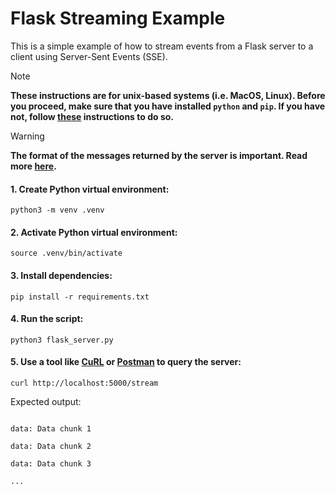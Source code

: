 # Flask Streaming Example

This is a simple example of how to stream events from a Flask server to a client using Server-Sent Events (SSE).

> [!NOTE]
> **These instructions are for unix-based systems (i.e. MacOS, Linux). Before you proceed, make sure that you have installed `python` and `pip`. If you have not, follow [these](https://packaging.python.org/en/latest/tutorials/installing-packages/) instructions to do so.**

> [!WARNING]
> **The format of the messages returned by the server is important. Read more [here](https://developer.mozilla.org/en-US/docs/Web/API/Server-sent_events/Using_server-sent_events#examples).**

#### 1. Create Python virtual environment:
```
python3 -m venv .venv
```

#### 2. Activate Python virtual environment:
```
source .venv/bin/activate
```

#### 3. Install dependencies:
```
pip install -r requirements.txt
```

#### 4. Run the script:
```
python3 flask_server.py
```

#### 5. Use a tool like [CuRL](https://curl.se/) or [Postman](https://www.postman.com/) to query the server:
```
curl http://localhost:5000/stream
```
Expected output:
```

data: Data chunk 1

data: Data chunk 2

data: Data chunk 3

... 
```